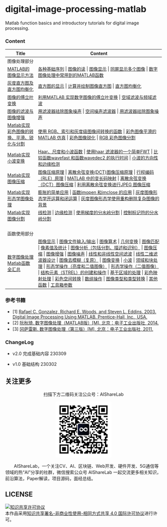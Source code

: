 # digital-image-processing-matlab

Matlab function basics and introductory tutorials for digital image processing.

### Content

| Title                                                        | Content                                                      |
| ------------------------------------------------------------ | ------------------------------------------------------------ |
| 图像处理部分                                                 |                                                              |
| [MATLAB的图像显示方法](https://github.com/timerring/digital-image-processing-matlab/blob/main/01_image_display_method_of_matlab.md) | [各种基础序列](https://github.com/timerring/digital-image-processing-matlab/blob/main/01_image_display_method_of_matlab.md#1单位冲击响应序列)  \|  [图像的读](https://github.com/timerring/digital-image-processing-matlab/blob/main/01_image_display_method_of_matlab.md#1图像的读)  \|  [图像显示](https://github.com/timerring/digital-image-processing-matlab/blob/main/01_image_display_method_of_matlab.md#1图像显示)  \|  [同屏显示多个图像](https://github.com/timerring/digital-image-processing-matlab/blob/main/01_image_display_method_of_matlab.md#2同屏显示多个图像)  \|  [数字图像处理中常用到的MATLAB函数](https://github.com/timerring/digital-image-processing-matlab/blob/main/01_image_display_method_of_matlab.md#3数字图像处理中常用到的matlab函数) |
| [灰度直方图及直方图均衡化](https://github.com/timerring/digital-image-processing-matlab/blob/main/02_gray_histogram_and_histogram_equalization.md) | [直方图的显示](https://github.com/timerring/digital-image-processing-matlab/blob/main/02_gray_histogram_and_histogram_equalization.md#1直方图的显示)  \|  [计算并绘制图像直方图](https://github.com/timerring/digital-image-processing-matlab/blob/main/02_gray_histogram_and_histogram_equalization.md#2计算并绘制图像直方图)  \|  [直方图均衡化](https://github.com/timerring/digital-image-processing-matlab/blob/main/02_gray_histogram_and_histogram_equalization.md#3直方图均衡化) |
| [图像的傅立叶变换](https://github.com/timerring/digital-image-processing-matlab/blob/main/03_fourier_transform_of_an_image.md) | [利用MATLAB 实现数字图像的傅立叶变换](https://github.com/timerring/digital-image-processing-matlab/blob/main/03_fourier_transform_of_an_image.md#利用matlab-实现数字图像的傅立叶变换)  \|  [空域滤波与频域滤波](https://github.com/timerring/digital-image-processing-matlab/blob/main/03_fourier_transform_of_an_image.md#空域滤波与频域滤波) |
| [图像的滤波与图像增强](https://github.com/timerring/digital-image-processing-matlab/blob/main/04_image_filtering_and_image_enhancement.md) | [用滤波器祛除图象噪声](https://github.com/timerring/digital-image-processing-matlab/blob/main/04_image_filtering_and_image_enhancement.md#a-用滤波器祛除图象噪声)  \|  [空间噪声滤波器](https://github.com/timerring/digital-image-processing-matlab/blob/main/04_image_filtering_and_image_enhancement.md#b-空间噪声滤波器)  \|  [用滤波器祛除图象噪声](https://github.com/timerring/digital-image-processing-matlab/blob/main/04_image_filtering_and_image_enhancement.md#c用滤波器祛除图象噪声) |
| [Matlab实现彩色图像的转换、平滑、锐化与分割](https://github.com/timerring/digital-image-processing-matlab/blob/main/05_conversion_smoothing_sharpening_and_segmentation_of_color_images.md) | [使用 RGB、索引和灰度级图像间转换的函数](https://github.com/timerring/digital-image-processing-matlab/blob/main/05_conversion_smoothing_sharpening_and_segmentation_of_color_images.md#1使用-rgb索引和灰度级图像间转换的函数)  \|  [彩色图像平滑的MATLAB 仿真](https://github.com/timerring/digital-image-processing-matlab/blob/main/05_conversion_smoothing_sharpening_and_segmentation_of_color_images.md#2掌握彩色图像平滑的matlab-仿真)  \|  [彩色图像锐化](https://github.com/timerring/digital-image-processing-matlab/blob/main/05_conversion_smoothing_sharpening_and_segmentation_of_color_images.md#3彩色图像锐化)  \|  [RGB 彩色图像分割](https://github.com/timerring/digital-image-processing-matlab/blob/main/05_conversion_smoothing_sharpening_and_segmentation_of_color_images.md#4rgb-彩色图像分割) |
| [Matlab实现小波变换](https://github.com/timerring/digital-image-processing-matlab/blob/main/06_matlab_implements_wavelet_transform.md) | [Haar、尺度和小波函数](https://github.com/timerring/digital-image-processing-matlab/blob/main/06_matlab_implements_wavelet_transform.md#haar尺度和小波函数)  \|  [使用haar 滤波器的一个简单FWT](https://github.com/timerring/digital-image-processing-matlab/blob/main/06_matlab_implements_wavelet_transform.md#使用haar-滤波器的一个简单fwt)  \|  [比较函数wavefast 和函数wavedec2 的执行时间](https://github.com/timerring/digital-image-processing-matlab/blob/main/06_matlab_implements_wavelet_transform.md#比较函数wavefast-和函数wavedec2-的执行时间)  \|  [小波的方向性和边缘检测](https://github.com/timerring/digital-image-processing-matlab/blob/main/06_matlab_implements_wavelet_transform.md#小波的方向性和边缘检测) |
| [Matlab实现图像压缩](https://github.com/timerring/digital-image-processing-matlab/blob/main/07_matlab_implements_image_compression.md) | [图像压缩原理](https://github.com/timerring/digital-image-processing-matlab/blob/main/07_matlab_implements_image_compression.md#图像压缩原理)  \|  [离散余弦变换(DCT)图像压缩原理](https://github.com/timerring/digital-image-processing-matlab/blob/main/07_matlab_implements_image_compression.md#离散余弦变换dct图像压缩原理)  \|  [行程编码（RLE）原理](https://github.com/timerring/digital-image-processing-matlab/blob/main/07_matlab_implements_image_compression.md#行程编码rle原理)  \|  [MATLAB 中的变长码映射](https://github.com/timerring/digital-image-processing-matlab/blob/main/07_matlab_implements_image_compression.md#matlab-中的变长码映射)  \|  [离散余弦变换（DCT）图像压缩](https://github.com/timerring/digital-image-processing-matlab/blob/main/07_matlab_implements_image_compression.md#离散余弦变换dct图像压缩)  \|  [利用离散余弦变换进行JPEG 图像压缩](https://github.com/timerring/digital-image-processing-matlab/blob/main/07_matlab_implements_image_compression.md#利用离散余弦变换进行jpeg-图像压缩) |
| [Matlab实现形态学图像处理](https://github.com/timerring/digital-image-processing-matlab/blob/main/08_realization_of_morphological_image_processing_in_matlab.md) | [膨胀的简单应用](https://github.com/timerring/digital-image-processing-matlab/blob/main/08_realization_of_morphological_image_processing_in_matlab.md#膨胀的简单应用)  \|  [函数imopen 和imclose 的应用](https://github.com/timerring/digital-image-processing-matlab/blob/main/08_realization_of_morphological_image_processing_in_matlab.md#函数imopen-和imclose-的应用)  \|  [灰度图像形态学开运算和闭运算](https://github.com/timerring/digital-image-processing-matlab/blob/main/08_realization_of_morphological_image_processing_in_matlab.md#灰度图像形态学开运算和闭运算)  \|  [灰度图像形态学使用重构删除复杂图像的背景](https://github.com/timerring/digital-image-processing-matlab/blob/main/08_realization_of_morphological_image_processing_in_matlab.md#灰度图像形态学使用重构删除复杂图像的背景) |
| [Matlab实现图像分割](https://github.com/timerring/digital-image-processing-matlab/blob/main/09_matlab_implements_image_segmentation.md) | [线检测](https://github.com/timerring/digital-image-processing-matlab/blob/main/09_matlab_implements_image_segmentation.md#线检测)  \|  [边缘检测](https://github.com/timerring/digital-image-processing-matlab/blob/main/09_matlab_implements_image_segmentation.md#边缘检测)  \|  [使用梯度的分水岭分割](https://github.com/timerring/digital-image-processing-matlab/blob/main/09_matlab_implements_image_segmentation.md#使用梯度的分水岭分割)  \|  [控制标记符的分水岭分割](https://github.com/timerring/digital-image-processing-matlab/blob/main/09_matlab_implements_image_segmentation.md#控制标记符的分水岭分割) |
| &emsp;                                                       | &emsp;                                                       |
| 函数使用部分                                                 |                                                              |
| [数字图像处理Matlab函数全汇总](https://github.com/timerring/digital-image-processing-matlab/blob/main/10_a_full_summary_of_commonly_used_functions_in_matlab_for_digital_image_processing.md) | [图像显示](https://github.com/timerring/digital-image-processing-matlab/blob/main/10_a_full_summary_of_commonly_used_functions_in_matlab_for_digital_image_processing.md#图像显示)  \|  [图像文件输入/输出](https://github.com/timerring/digital-image-processing-matlab/blob/main/10_a_full_summary_of_commonly_used_functions_in_matlab_for_digital_image_processing.md#图像文件输入输出)  \|  [图像算术](https://github.com/timerring/digital-image-processing-matlab/blob/main/10_a_full_summary_of_commonly_used_functions_in_matlab_for_digital_image_processing.md#图像算术)  \|  [几何变换](https://github.com/timerring/digital-image-processing-matlab/blob/main/10_a_full_summary_of_commonly_used_functions_in_matlab_for_digital_image_processing.md#几何变换)  \|  [图像匹配](https://github.com/timerring/digital-image-processing-matlab/blob/main/10_a_full_summary_of_commonly_used_functions_in_matlab_for_digital_image_processing.md#图像匹配)  \|  [像素值及统计](https://github.com/timerring/digital-image-processing-matlab/blob/main/10_a_full_summary_of_commonly_used_functions_in_matlab_for_digital_image_processing.md#像素值及统计)  \|  [图像分析（包括分割、描述和识别）](https://github.com/timerring/digital-image-processing-matlab/blob/main/10_a_full_summary_of_commonly_used_functions_in_matlab_for_digital_image_processing.md#图像分析包括分割描述和识别)  \|  [图像压缩](https://github.com/timerring/digital-image-processing-matlab/blob/main/10_a_full_summary_of_commonly_used_functions_in_matlab_for_digital_image_processing.md#图像压缩)  \|  [图像增强](https://github.com/timerring/digital-image-processing-matlab/blob/main/10_a_full_summary_of_commonly_used_functions_in_matlab_for_digital_image_processing.md#图像增强)  \|  [图像噪声](https://github.com/timerring/digital-image-processing-matlab/blob/main/10_a_full_summary_of_commonly_used_functions_in_matlab_for_digital_image_processing.md#图像噪声)  \|  [线性和非线性空间滤波](https://github.com/timerring/digital-image-processing-matlab/blob/main/10_a_full_summary_of_commonly_used_functions_in_matlab_for_digital_image_processing.md#线性和非线性空间滤波)  \|  [线性二维滤波器设计](https://github.com/timerring/digital-image-processing-matlab/blob/main/10_a_full_summary_of_commonly_used_functions_in_matlab_for_digital_image_processing.md#线性二维滤波器设计)  \|  [图像去模糊（复原）](https://github.com/timerring/digital-image-processing-matlab/blob/main/10_a_full_summary_of_commonly_used_functions_in_matlab_for_digital_image_processing.md#图像去模糊复原)  \|  [图像变换](https://github.com/timerring/digital-image-processing-matlab/blob/main/10_a_full_summary_of_commonly_used_functions_in_matlab_for_digital_image_processing.md#图像变换)  \|  [小波](https://github.com/timerring/digital-image-processing-matlab/blob/main/10_a_full_summary_of_commonly_used_functions_in_matlab_for_digital_image_processing.md#小波)  \|  [领域和块处理](https://github.com/timerring/digital-image-processing-matlab/blob/main/10_a_full_summary_of_commonly_used_functions_in_matlab_for_digital_image_processing.md#领域和块处理)  \|  [形态学操作（亮度和二值图像）](https://github.com/timerring/digital-image-processing-matlab/blob/main/10_a_full_summary_of_commonly_used_functions_in_matlab_for_digital_image_processing.md#形态学操作亮度和二值图像)  \|  [形态学操作（二值图像）](https://github.com/timerring/digital-image-processing-matlab/blob/main/10_a_full_summary_of_commonly_used_functions_in_matlab_for_digital_image_processing.md#形态学操作二值图像)  \|  [结构元素（STREL）的创建和操作](https://github.com/timerring/digital-image-processing-matlab/blob/main/10_a_full_summary_of_commonly_used_functions_in_matlab_for_digital_image_processing.md#结构元素strel的创建和操作)  \|  [基于区域的处理](https://github.com/timerring/digital-image-processing-matlab/blob/main/10_a_full_summary_of_commonly_used_functions_in_matlab_for_digital_image_processing.md#基于区域的处理)  \|  [彩色映射处理](https://github.com/timerring/digital-image-processing-matlab/blob/main/10_a_full_summary_of_commonly_used_functions_in_matlab_for_digital_image_processing.md#彩色映射处理)  \|  [彩色空间转换](https://github.com/timerring/digital-image-processing-matlab/blob/main/10_a_full_summary_of_commonly_used_functions_in_matlab_for_digital_image_processing.md#彩色空间转换)  \|  [数组操作](https://github.com/timerring/digital-image-processing-matlab/blob/main/10_a_full_summary_of_commonly_used_functions_in_matlab_for_digital_image_processing.md#数组操作)  \|  [图像类型和类型转换](https://github.com/timerring/digital-image-processing-matlab/blob/main/10_a_full_summary_of_commonly_used_functions_in_matlab_for_digital_image_processing.md#图像类型和类型转换)  \|  [其他函数](https://github.com/timerring/digital-image-processing-matlab/blob/main/10_a_full_summary_of_commonly_used_functions_in_matlab_for_digital_image_processing.md#其他函数)  \|  [工具箱参数](https://github.com/timerring/digital-image-processing-matlab/blob/main/10_a_full_summary_of_commonly_used_functions_in_matlab_for_digital_image_processing.md#工具箱参数) |

### 参考书籍

+ [1] [Rafael C. Gonzalez, Richard E. Woods, and Steven L. Eddins. 2003. Digital Image Processing Using MATLAB. Prentice-Hall, Inc., USA.](https://github.com/timerring/digital-image-processing-matlab/blob/main/reference/Digital_Image_Processing_Using_Matlab.pdf)
+ [2] [阮秋琦.  数字图像处理（MATLAB版）[M]. 北京：电子工业出版社,  2014.](https://github.com/timerring/digital-image-processing-matlab/blob/main/reference/Digital_Image_Processing_(MATLAB_version).pdf)
+ [3] [冈萨雷斯.  数字图像处理（第三版）[M]. 北京：电子工业出版社,  2011.](https://github.com/timerring/digital-image-processing-matlab/blob/main/reference/Digital_Image_Processing_(Third_Edition).pdf)

### ChangeLog

+ v2.0 完成基础内容 230309
- v1.0 基础结构 230302

## 关注更多

<div align=center>
<p>扫描下方二维码关注公众号：AIShareLab</p>
<img src="resources/qrcode.jpg" width = "180" height = "180">
</div>

&emsp;&emsp;AIShareLab，一个关注CV、AI、区块链、Web开发、硬件开发、5G通信等领域的热“AI”分享的社群，微信搜索公众号 AIShareLab 一起交流更多相关知识，前沿算法，Paper解读，项目源码，面经总结。﻿

## LICENSE

<a rel="license" href="http://creativecommons.org/licenses/by-nc-sa/4.0/"><img alt="知识共享许可协议" style="border-width:0" src="https://img.shields.io/badge/license-CC BY--NC--SA 4.0-lightgrey" /></a><br />本作品采用<a rel="license" href="http://creativecommons.org/licenses/by-nc-sa/4.0/">知识共享署名-非商业性使用-相同方式共享 4.0 国际许可协议</a>进行许可。
